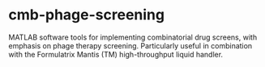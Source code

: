 # cmb-phage-screening
MATLAB software tools for implementing combinatorial drug screens, with emphasis on phage therapy screening. Particularly useful in combination with the Formulatrix Mantis (TM) high-throughput liquid handler. 

